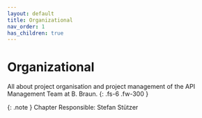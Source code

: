 ```yaml
---
layout: default
title: Organizational
nav_order: 1
has_children: true
---
```

# Organizational

All about project organisation and project management of the API Management Team at B. Braun.
{: .fs-6 .fw-300 }

{: .note }
Chapter Responsible: Stefan Stützer 